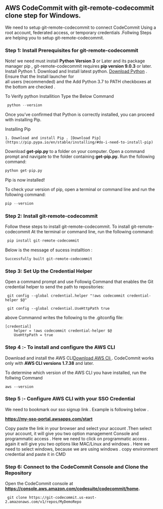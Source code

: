 
##  AWS CodeCommit with git-remote-codecommit clone step for Windows. 

We need to setup git-remote-codecommit to connect CodeCommit Using a root account, federated access, or temporary credentials .Follwing  Steps are helping you to setup  git-remote-codecommit.   
      
### Step 1: Install Prerequisites for git-remote-codecommit

Note!
 we need must install **Python Version 3** or Later and its package manager pip , git-remote-codecommit requires **pip version 9.0.3** or later.
Install Python 
    1. Download and Install latest python. [Download Python](https://www.python.org/downloads/) . Ensure that the Install launcher for  
       all users (recommended) and the Add Python 3.7 to PATH checkboxes at the bottom are checked .
       
 To Verify python Installition Type the Below Command 
 ```python
  python --version 
  ```
 Once you’ve confirmed that Python is correctly installed, you can proceed with installing Pip.      
 
 
Installing Pip

    1. Download and install Pip . [Download Pip](https://pip.pypa.io/en/stable/installing/#do-i-need-to-install-pip)


Download **get-pip.py** to a folder on your computer.
Open a command prompt and navigate to the folder containing **get-pip.py.**
Run the following command:

  ```python
 python get-pip.py
 ```
 
Pip is now installed!

To check your version of pip, open a terminal or command line and run the following command:

 ```python
 pip --version
 ```
 
###  Step 2: Install git-remote-codecommit
Follow these steps to install git-remote-codecommit.
To install git-remote-codecommit At the terminal or command line, run the following command:

```python
 pip install git-remote-codecommit
 ```
Below is the message of sucess installtion :

```
Successfully built git-remote-codecommit
```

### Step 3: Set Up the Credential Helper
Open a command prompt and use Followig Command  that  enables the Git credential helper to send the path to repositories:

```
 git config --global credential.helper "!aws codecommit credential-helper $@"

 git config --global credential.UseHttpPath true
```

above  Commannd writes the following to the .gitconfig file:
```
[credential]    
    helper = !aws codecommit credential-helper $@ 
    UseHttpPath = true
```
 
 
### Step 4 :- To install and configure the AWS CLI

Download  and install the AWS CLI[Download AWS Cli ](https://s3.amazonaws.com/aws-cli/AWSCLI64PY3.msi).  CodeCommit works only with **AWS CLI versions 1.7.38** and later. 

To determine which version of the AWS CLI you have installed, run the follwing Command 
```
aws --version 
```

### Step 5 :- Configure AWS CLI with your SSO Credential 

We need to bookmark our sso signup link . Example is  following  below .
       
 **https://my-sso-portal.awsapps.com/start**

Copy paste the link in your browser and select your account .Then select your account, it will give you two option management Console and programmatic  access . Here we need to click on programmatic access . again it will give you two options like MAC/Linux and windows . Here we need to select windows,  because we are using windows . copy environment credential and paste it in CMD 

### Step 6: Connect to the CodeCommit Console and Clone the Repository

Open the CodeCommit console at **https://console.aws.amazon.com/codesuite/codecommit/home.**
```
 git clone https://git-codecommit.us-east-2.amazonaws.com/v1/repos/MyDemoRepo
```

